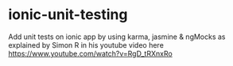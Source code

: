 # ionic-unit-testing
Add unit tests on ionic app by using karma, jasmine &amp; ngMocks as explained by Simon R in his youtube video here https://www.youtube.com/watch?v=RgD_tRXnxRo
